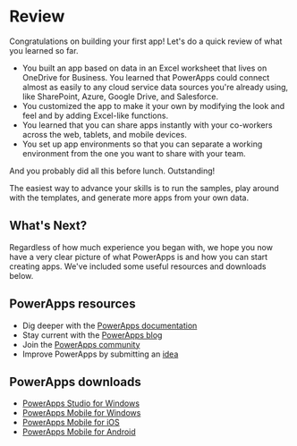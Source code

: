 # Review
Congratulations on building your first app! Let's do a quick review of what you learned so far.

- You built an app based on data in an Excel worksheet that lives on OneDrive for Business.  You learned that PowerApps could connect almost as easily to any cloud service data sources you're already using, like SharePoint, Azure, Google Drive, and Salesforce.
- You customized the app to make it your own by modifying the look and feel and by adding Excel-like functions.
- You learned that you can share apps instantly with your co-workers across the web, tablets, and mobile devices.
- You set up app environments so that you can separate a working environment from the one you want to share with your team.

And you probably did all this before lunch. Outstanding!

The easiest way to advance your skills is to run the samples, play around with the templates, and generate more apps from your own data.

## What's Next?
Regardless of how much experience you began with, we hope you now have a very clear picture of what PowerApps is and how you can start creating apps. We've included some useful resources and downloads below.

## PowerApps resources
* Dig deeper with the [PowerApps documentation](https://docs.microsoft.com/powerapps/)
* Stay current with the [PowerApps blog](https://powerapps.microsoft.com/blog/)
* Join the [PowerApps community](https://powerusers.microsoft.com/t5/PowerApps-Community/ct-p/PowerApps1)
* Improve PowerApps by submitting an [idea](https://powerusers.microsoft.com/t5/PowerApps-Ideas/idb-p/PowerAppsIdeas)

## PowerApps downloads
* [PowerApps Studio for Windows](https://aka.ms/powerappswin)
* [PowerApps Mobile for Windows](https://aka.ms/powerappswin)
* [PowerApps Mobile for iOS](https://aka.ms/powerappsios)
* [PowerApps Mobile for Android](https://aka.ms/powerappsandroid)